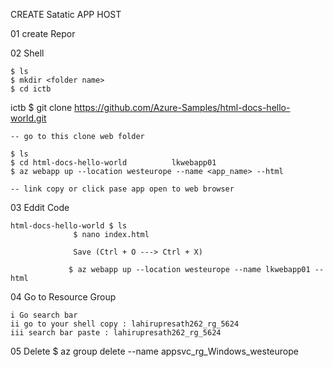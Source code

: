 CREATE Satatic APP HOST

01 create Repor

02 Shell

	$ ls
	$ mkdir <folder name>
	$ cd ictb
  ictb	$ git clone https://github.com/Azure-Samples/html-docs-hello-world.git 
	
	-- go to this clone web folder

	$ ls
	$ cd html-docs-hello-world			lkwebapp01
	$ az webapp up --location westeurope --name <app_name> --html

	-- link copy or click pase app open to web browser

03 Eddit Code

	html-docs-hello-world $ ls 
			      $ nano index.html
			
			      Save (Ctrl + O ---> Ctrl + X) 

			     $ az webapp up --location westeurope --name lkwebapp01 --html
						      
			
04 Go to Resource Group

	i Go search bar
	ii go to your shell copy : lahirupresath262_rg_5624
	iii search bar paste : lahirupresath262_rg_5624
	
05 Delete 
	$ az group delete --name appsvc_rg_Windows_westeurope
